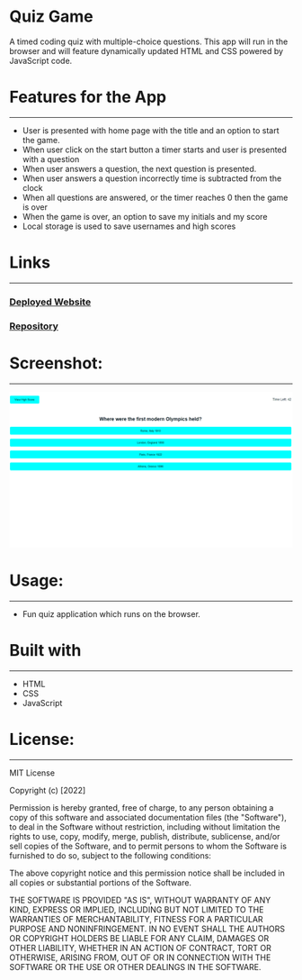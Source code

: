 
# Quiz Game
A timed coding quiz with multiple-choice questions. This app will run in the browser and will feature dynamically updated HTML and CSS powered by JavaScript code.

# Features for the App 
-----------------------------------------------------------------------  
-	User is presented with home page with the title and an option to start the game. 
-	When user click on the start button a timer starts and user is presented with a question
-	When user answers a question, the next question is presented.
-	When user answers a question incorrectly time is subtracted from the clock
-	When all questions are answered, or the timer reaches 0 then the game is over
-	When the game is over, an option to save my initials and my score
-	Local storage is used to save usernames and high scores

# Links
-----------------------------------------------------------------------
### [ Deployed Website]()
### [Repository]()


# Screenshot:
----------------------------------------------------------------------

 ![alt text](assets/Images/Screenshot-1.PNG)

# Usage:
----------------------------------------------------------------------
-	Fun quiz application which runs on the browser.

# Built with
-----------------------------------------------------------------------
- HTML  
- CSS 
- JavaScript

# License:
-----------------------------------------------------------------------
MIT License

  Copyright (c) [2022]

Permission is hereby granted, free of charge, to any person obtaining a copy of this software and associated documentation files (the "Software"), to deal in the Software without restriction, including without limitation the rights to use, copy, modify, merge, publish, distribute, sublicense, and/or sell copies of the Software, and to permit persons to whom the Software is furnished to do so, subject to the following conditions:

The above copyright notice and this permission notice shall be included in all copies or substantial portions of the Software.

THE SOFTWARE IS PROVIDED "AS IS", WITHOUT WARRANTY OF ANY KIND, EXPRESS OR IMPLIED, INCLUDING BUT NOT LIMITED TO THE WARRANTIES OF MERCHANTABILITY, FITNESS FOR A PARTICULAR PURPOSE AND NONINFRINGEMENT. IN NO EVENT SHALL THE AUTHORS OR COPYRIGHT HOLDERS BE LIABLE FOR ANY CLAIM, DAMAGES OR OTHER LIABILITY, WHETHER IN AN ACTION OF CONTRACT, TORT OR OTHERWISE, ARISING FROM, OUT OF OR IN CONNECTION WITH THE SOFTWARE OR THE USE OR OTHER DEALINGS IN THE SOFTWARE.

